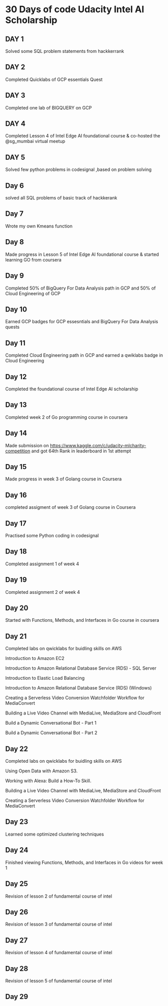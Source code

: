 # 30 Days of code Udacity Intel AI Scholarship

## DAY 1 
Solved some SQL problem statements from hackkerrank 

## DAY 2

Completed Quicklabs of GCP essentials Quest

## DAY 3

Completed one lab of BIGQUERY on GCP

## DAY 4
Completed Lesson 4 of Intel Edge AI foundational course & co-hosted the @sg_mumbai virtual meetup

## DAY 5
Solved few python problems in codesignal ,based on problem solving

## Day 6
solved all SQL problems of basic track of hackkerank

## Day 7
Wrote my own Kmeans function

## Day 8
Made progress in Lesson 5 of Intel Edge AI foundational course & started learning GO from coursera

## Day 9
Completed 50% of BigQuery For Data Analysis path in GCP and 50% of Cloud Engineering  of GCP

## Day 10
Earned GCP badges for GCP essesntials and BigQuery For Data Analysis quests

## Day 11
Completed Cloud Engineering path in GCP and earned a qwiklabs badge in Cloud Engineering

## Day 12
Completed the foundational course of Intel Edge AI scholarship

## Day 13
Completed week 2 of Go programming course in coursera

## Day 14
Made submission on https://www.kaggle.com/c/udacity-mlcharity-competition and got 64th Rank in leaderboard in 1st attempt

## Day 15
Made progress in week 3 of Golang course in Coursera

## Day 16
completed assigment of week 3 of Golang course in Coursera

## Day 17
Practised some Python coding in codesignal

## Day 18
Completed assignment 1 of week 4

## Day 19
Completed assignment 2 of week 4

## Day 20
Started with Functions, Methods, and Interfaces in Go course in coursera

## Day 21
Completed labs on qwicklabs for buidling skills on AWS 

Introduction to Amazon EC2

Introduction to Amazon Relational Database Service (RDS) - SQL Server

Introduction to Elastic Load Balancing

Introduction to Amazon Relational Database Service (RDS) (Windows)

Creating a Serverless Video Conversion Watchfolder Workflow for MediaConvert

Building a Live Video Channel with MediaLive, MediaStore and CloudFront

Build a Dynamic Conversational Bot - Part 1

Build a Dynamic Conversational Bot - Part 2


## Day 22
Completed labs on qwicklabs for buidling skills on AWS 

Using Open Data with Amazon S3.

Working with Alexa: Build a How-To Skill. 

Building a Live Video Channel with MediaLive, MediaStore and CloudFront

Creating a Serverless Video Conversion Watchfolder Workflow for MediaConvert

## Day 23
Learned some optimized clustering techniques

## Day 24
Finished viewing Functions, Methods, and Interfaces in Go videos for week 1

## Day 25
Revision of lesson 2 of fundamental course of intel

## Day 26
Revision of lesson 3 of fundamental course of intel

## Day 27
Revision of lesson 4 of fundamental course of intel

## Day 28
Revision of lesson 5 of fundamental course of intel

## Day 29


